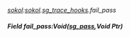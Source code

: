 _[sokol](../../modules/sokol/sokol-module.md):[sokol](../../modules/sokol/sokol-module.md).[sg\_trace\_hooks](../../modules/sokol/sokol-sg_trace_hooks.md).fail\_pass_
##### Field fail\_pass:Void([sg_pass](../../modules/sokol/sokol-sg_pass.md),Void Ptr)
